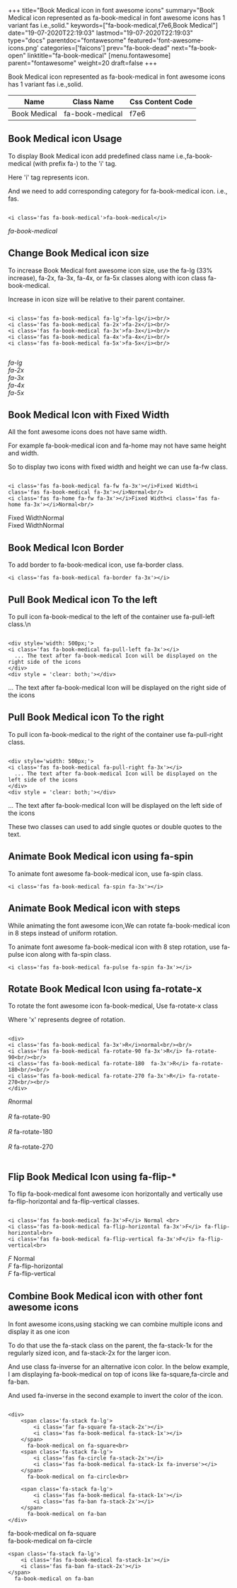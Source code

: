 +++
title="Book Medical icon in font awesome icons"
summary="Book Medical icon represented as fa-book-medical in font awesome icons has 1 variant fas i.e.,solid."
keywords=["fa-book-medical,f7e6,Book Medical"]
date="19-07-2020T22:19:03"
lastmod="19-07-2020T22:19:03"
type="docs"
parentdoc="fontawesome"
featured='font-awesome-icons.png'
categories=['faicons']
prev="fa-book-dead"
next="fa-book-open"
linktitle="fa-book-medical"
[menu.fontawesome]
parent="fontawesome"
weight=20
draft=false
+++


Book Medical icon represented as fa-book-medical in font awesome icons has 1 variant fas i.e.,solid.

<div class='table-responsive'><table class='table'><thead><tr><th>Name</th><th>Class Name</th><th>Css Content Code</th></tr></thead><tbody><tr><td>Book Medical</td><td>fa-book-medical</td><td>f7e6</td></tr></tbody></table></div>



## Book Medical icon Usage

To display Book Medical icon add predefined class name i.e.,fa-book-medical (with prefix fa-) to the 'i' tag.

Here 'i' tag represents icon.

And we need to add corresponding category for fa-book-medical icon. i.e., fas.


```

<i class='fas fa-book-medical'>fa-book-medical</i>
```

<i class='fas fa-book-medical'>fa-book-medical</i>




## Change Book Medical icon size
To increase Book Medical font awesome icon size, use the fa-lg (33% increase), fa-2x, fa-3x, fa-4x, or fa-5x classes along with icon class fa-book-medical.

Increase in icon size will be relative to their parent container. 

```

<i class='fas fa-book-medical fa-lg'>fa-lg</i><br/>
<i class='fas fa-book-medical fa-2x'>fa-2x</i><br/>
<i class='fas fa-book-medical fa-3x'>fa-3x</i><br/>
<i class='fas fa-book-medical fa-4x'>fa-4x</i><br/>
<i class='fas fa-book-medical fa-5x'>fa-5x</i><br/>
            
```

<i class='fas fa-book-medical fa-lg'>fa-lg</i><br/>
<i class='fas fa-book-medical fa-2x'>fa-2x</i><br/>
<i class='fas fa-book-medical fa-3x'>fa-3x</i><br/>
<i class='fas fa-book-medical fa-4x'>fa-4x</i><br/>
<i class='fas fa-book-medical fa-5x'>fa-5x</i><br/>
            



## Book Medical Icon with Fixed Width 

All the font awesome icons does not have same width.

For example fa-book-medical icon and fa-home may not have same height and width.

So to display two icons with fixed width and height we can use fa-fw class.


```

<i class='fas fa-book-medical fa-fw fa-3x'></i>Fixed Width<i class='fas fa-book-medical fa-3x'></i>Normal<br/>
<i class='fas fa-home fa-fw fa-3x'></i>Fixed Width<i class='fas fa-home fa-3x'></i>Normal<br/>
```

<i class='fas fa-book-medical fa-fw fa-3x'></i>Fixed Width<i class='fas fa-book-medical fa-3x'></i>Normal<br/>
<i class='fas fa-home fa-fw fa-3x'></i>Fixed Width<i class='fas fa-home fa-3x'></i>Normal<br/>



## Book Medical Icon Border 

To add border to fa-book-medical icon, use fa-border class.


```
<i class='fas fa-book-medical fa-border fa-3x'></i>

```
<i class='fas fa-book-medical fa-border fa-3x'></i>





## Pull Book Medical icon To the left

To pull icon fa-book-medical to the left of the container use fa-pull-left class.\n

```

<div style='width: 500px;'>
<i class='fas fa-book-medical fa-pull-left fa-3x'></i>
  ... The text after fa-book-medical Icon will be displayed on the right side of the icons
</div>
<div style = 'clear: both;'></div>
```

<div style='width: 500px;'>
<i class='fas fa-book-medical fa-pull-left fa-3x'></i>
  ... The text after fa-book-medical Icon will be displayed on the right side of the icons
</div>
<div style = 'clear: both;'></div>




## Pull Book Medical icon To the right
To pull icon fa-book-medical to the right of the container use fa-pull-right class.

```

<div style='width: 500px;'>
<i class='fas fa-book-medical fa-pull-right fa-3x'></i>
  ... The text after fa-book-medical Icon will be displayed on the left side of the icons
</div>
<div style = 'clear: both;'></div>
```

<div style='width: 500px;'>
<i class='fas fa-book-medical fa-pull-right fa-3x'></i>
  ... The text after fa-book-medical Icon will be displayed on the left side of the icons
</div>
<div style = 'clear: both;'></div>

These two classes can used to add single quotes or double quotes to the text.


## Animate Book Medical icon using fa-spin
To animate font awesome fa-book-medical icon, use fa-spin class.

```
<i class='fas fa-book-medical fa-spin fa-3x'></i>
```
<i class='fas fa-book-medical fa-spin fa-3x'></i>




## Animate Book Medical icon with steps
While animating the font awesome icon,We can rotate fa-book-medical icon in 8 steps instead of uniform rotation.

To animate font awesome fa-book-medical icon with 8 step rotation, use fa-pulse icon along with fa-spin class.


```
<i class='fas fa-book-medical fa-pulse fa-spin fa-3x'></i>

```
<i class='fas fa-book-medical fa-pulse fa-spin fa-3x'></i>





## Rotate Book Medical Icon using fa-rotate-x
To rotate the font awesome icon fa-book-medical, Use fa-rotate-x class

Where 'x' represents degree of rotation.


```

<div>
<i class='fas fa-book-medical fa-3x'>R</i>normal<br/><br/>
<i class='fas fa-book-medical fa-rotate-90 fa-3x'>R</i> fa-rotate-90<br/><br/> 
<i class='fas fa-book-medical fa-rotate-180  fa-3x'>R</i> fa-rotate-180<br/><br/> 
<i class='fas fa-book-medical fa-rotate-270 fa-3x'>R</i> fa-rotate-270<br/><br/>
</div>
```

<div>
<i class='fas fa-book-medical fa-3x'>R</i>normal<br/><br/>
<i class='fas fa-book-medical fa-rotate-90 fa-3x'>R</i> fa-rotate-90<br/><br/> 
<i class='fas fa-book-medical fa-rotate-180  fa-3x'>R</i> fa-rotate-180<br/><br/> 
<i class='fas fa-book-medical fa-rotate-270 fa-3x'>R</i> fa-rotate-270<br/><br/>
</div>




## Flip Book Medical Icon using fa-flip-*
To flip fa-book-medical font awesome icon horizontally and vertically use fa-flip-horizontal and fa-flip-vertical classes. 

```

<i class='fas fa-book-medical fa-3x'>F</i> Normal <br>
<i class='fas fa-book-medical fa-flip-horizontal fa-3x'>F</i> fa-flip-horizontal<br>
<i class='fas fa-book-medical fa-flip-vertical fa-3x'>F</i> fa-flip-vertical<br>
```

<i class='fas fa-book-medical fa-3x'>F</i> Normal <br>
<i class='fas fa-book-medical fa-flip-horizontal fa-3x'>F</i> fa-flip-horizontal<br>
<i class='fas fa-book-medical fa-flip-vertical fa-3x'>F</i> fa-flip-vertical<br>




## Combine Book Medical icon with other font awesome icons
In font awesome icons,using stacking we can combine multiple icons and display it as one icon 

To do that use the fa-stack class on the parent, the fa-stack-1x for the regularly sized icon, and fa-stack-2x for the larger icon.

And use class fa-inverse for an alternative icon color. 
In the below example, I am displaying fa-book-medical on top of icons like fa-square,fa-circle and fa-ban.

And used fa-inverse in the second example to invert the color of the icon.

```

<div>
    <span class='fa-stack fa-lg'>
        <i class='far fa-square fa-stack-2x'></i>
        <i class='fas fa-book-medical fa-stack-1x'></i>
    </span>
      fa-book-medical on fa-square<br>
    <span class='fa-stack fa-lg'>
        <i class='fas fa-circle fa-stack-2x'></i>
        <i class='fas fa-book-medical fa-stack-1x fa-inverse'></i>
    </span>
      fa-book-medical on fa-circle<br>

    <span class='fa-stack fa-lg'>
        <i class='fas fa-book-medical fa-stack-1x'></i>
        <i class='fas fa-ban fa-stack-2x'></i>
    </span>
      fa-book-medical on fa-ban
</div>
```

<div>
    <span class='fa-stack fa-lg'>
        <i class='far fa-square fa-stack-2x'></i>
        <i class='fas fa-book-medical fa-stack-1x'></i>
    </span>
      fa-book-medical on fa-square<br>
    <span class='fa-stack fa-lg'>
        <i class='fas fa-circle fa-stack-2x'></i>
        <i class='fas fa-book-medical fa-stack-1x fa-inverse'></i>
    </span>
      fa-book-medical on fa-circle<br>

    <span class='fa-stack fa-lg'>
        <i class='fas fa-book-medical fa-stack-1x'></i>
        <i class='fas fa-ban fa-stack-2x'></i>
    </span>
      fa-book-medical on fa-ban
</div>






